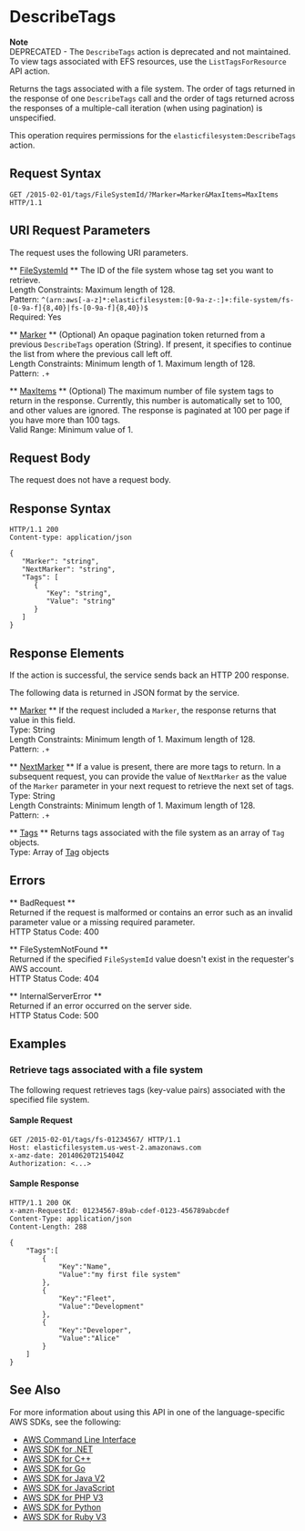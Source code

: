 # DescribeTags<a name="API_DescribeTags"></a>

**Note**  
DEPRECATED \- The `DescribeTags` action is deprecated and not maintained\. To view tags associated with EFS resources, use the `ListTagsForResource` API action\.

Returns the tags associated with a file system\. The order of tags returned in the response of one `DescribeTags` call and the order of tags returned across the responses of a multiple\-call iteration \(when using pagination\) is unspecified\. 

 This operation requires permissions for the `elasticfilesystem:DescribeTags` action\. 

## Request Syntax<a name="API_DescribeTags_RequestSyntax"></a>

```
GET /2015-02-01/tags/FileSystemId/?Marker=Marker&MaxItems=MaxItems HTTP/1.1
```

## URI Request Parameters<a name="API_DescribeTags_RequestParameters"></a>

The request uses the following URI parameters\.

 ** [FileSystemId](#API_DescribeTags_RequestSyntax) **   <a name="efs-DescribeTags-request-FileSystemId"></a>
The ID of the file system whose tag set you want to retrieve\.  
Length Constraints: Maximum length of 128\.  
Pattern: `^(arn:aws[-a-z]*:elasticfilesystem:[0-9a-z-:]+:file-system/fs-[0-9a-f]{8,40}|fs-[0-9a-f]{8,40})$`   
Required: Yes

 ** [Marker](#API_DescribeTags_RequestSyntax) **   <a name="efs-DescribeTags-request-Marker"></a>
\(Optional\) An opaque pagination token returned from a previous `DescribeTags` operation \(String\)\. If present, it specifies to continue the list from where the previous call left off\.  
Length Constraints: Minimum length of 1\. Maximum length of 128\.  
Pattern: `.+` 

 ** [MaxItems](#API_DescribeTags_RequestSyntax) **   <a name="efs-DescribeTags-request-MaxItems"></a>
\(Optional\) The maximum number of file system tags to return in the response\. Currently, this number is automatically set to 100, and other values are ignored\. The response is paginated at 100 per page if you have more than 100 tags\.  
Valid Range: Minimum value of 1\.

## Request Body<a name="API_DescribeTags_RequestBody"></a>

The request does not have a request body\.

## Response Syntax<a name="API_DescribeTags_ResponseSyntax"></a>

```
HTTP/1.1 200
Content-type: application/json

{
   "Marker": "string",
   "NextMarker": "string",
   "Tags": [ 
      { 
         "Key": "string",
         "Value": "string"
      }
   ]
}
```

## Response Elements<a name="API_DescribeTags_ResponseElements"></a>

If the action is successful, the service sends back an HTTP 200 response\.

The following data is returned in JSON format by the service\.

 ** [Marker](#API_DescribeTags_ResponseSyntax) **   <a name="efs-DescribeTags-response-Marker"></a>
If the request included a `Marker`, the response returns that value in this field\.  
Type: String  
Length Constraints: Minimum length of 1\. Maximum length of 128\.  
Pattern: `.+` 

 ** [NextMarker](#API_DescribeTags_ResponseSyntax) **   <a name="efs-DescribeTags-response-NextMarker"></a>
If a value is present, there are more tags to return\. In a subsequent request, you can provide the value of `NextMarker` as the value of the `Marker` parameter in your next request to retrieve the next set of tags\.  
Type: String  
Length Constraints: Minimum length of 1\. Maximum length of 128\.  
Pattern: `.+` 

 ** [Tags](#API_DescribeTags_ResponseSyntax) **   <a name="efs-DescribeTags-response-Tags"></a>
Returns tags associated with the file system as an array of `Tag` objects\.   
Type: Array of [Tag](API_Tag.md) objects

## Errors<a name="API_DescribeTags_Errors"></a>

 ** BadRequest **   
Returned if the request is malformed or contains an error such as an invalid parameter value or a missing required parameter\.  
HTTP Status Code: 400

 ** FileSystemNotFound **   
Returned if the specified `FileSystemId` value doesn't exist in the requester's AWS account\.  
HTTP Status Code: 404

 ** InternalServerError **   
Returned if an error occurred on the server side\.  
HTTP Status Code: 500

## Examples<a name="API_DescribeTags_Examples"></a>

### Retrieve tags associated with a file system<a name="API_DescribeTags_Example_1"></a>

 The following request retrieves tags \(key\-value pairs\) associated with the specified file system\. 

#### Sample Request<a name="API_DescribeTags_Example_1_Request"></a>

```
GET /2015-02-01/tags/fs-01234567/ HTTP/1.1
Host: elasticfilesystem.us-west-2.amazonaws.com
x-amz-date: 20140620T215404Z
Authorization: <...>
```

#### Sample Response<a name="API_DescribeTags_Example_1_Response"></a>

```
HTTP/1.1 200 OK
x-amzn-RequestId: 01234567-89ab-cdef-0123-456789abcdef
Content-Type: application/json
Content-Length: 288

{
    "Tags":[
        {
            "Key":"Name",
            "Value":"my first file system"
        },
        {
            "Key":"Fleet",
            "Value":"Development"
        },
        {
            "Key":"Developer",
            "Value":"Alice"
        }
    ]
}
```

## See Also<a name="API_DescribeTags_SeeAlso"></a>

For more information about using this API in one of the language\-specific AWS SDKs, see the following:
+  [AWS Command Line Interface](https://docs.aws.amazon.com/goto/aws-cli/elasticfilesystem-2015-02-01/DescribeTags) 
+  [AWS SDK for \.NET](https://docs.aws.amazon.com/goto/DotNetSDKV3/elasticfilesystem-2015-02-01/DescribeTags) 
+  [AWS SDK for C\+\+](https://docs.aws.amazon.com/goto/SdkForCpp/elasticfilesystem-2015-02-01/DescribeTags) 
+  [AWS SDK for Go](https://docs.aws.amazon.com/goto/SdkForGoV1/elasticfilesystem-2015-02-01/DescribeTags) 
+  [AWS SDK for Java V2](https://docs.aws.amazon.com/goto/SdkForJavaV2/elasticfilesystem-2015-02-01/DescribeTags) 
+  [AWS SDK for JavaScript](https://docs.aws.amazon.com/goto/AWSJavaScriptSDK/elasticfilesystem-2015-02-01/DescribeTags) 
+  [AWS SDK for PHP V3](https://docs.aws.amazon.com/goto/SdkForPHPV3/elasticfilesystem-2015-02-01/DescribeTags) 
+  [AWS SDK for Python](https://docs.aws.amazon.com/goto/boto3/elasticfilesystem-2015-02-01/DescribeTags) 
+  [AWS SDK for Ruby V3](https://docs.aws.amazon.com/goto/SdkForRubyV3/elasticfilesystem-2015-02-01/DescribeTags) 